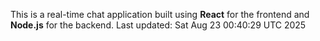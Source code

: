 This is a real-time chat application built using **React** for the frontend and **Node.js** for the backend.
Last updated: Sat Aug 23 00:40:29 UTC 2025
